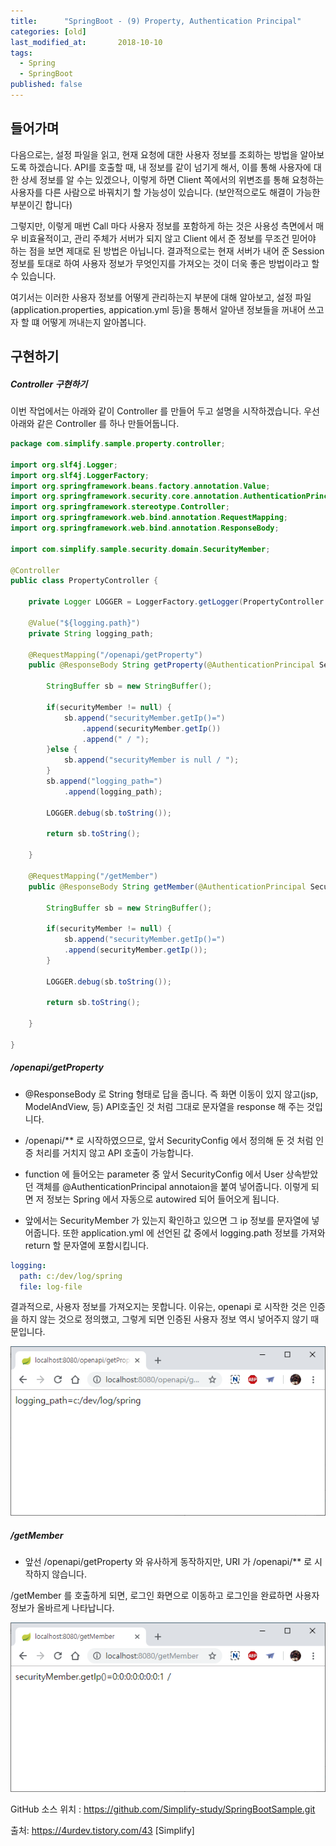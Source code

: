 ```yaml
---
title:      "SpringBoot - (9) Property, Authentication Principal"
categories: [old]
last_modified_at:       2018-10-10
tags:
  - Spring
  - SpringBoot
published: false
---
```


## 들어가며

다음으로는, 설정 파일을 읽고, 현재 요청에 대한 사용자 정보를 조회하는 방법을 알아보도록 하겠습니다. API를 호출할 때, 내 정보를 같이 넘기게 해서, 이를 통해 사용자에 대한 상세 정보를 알 수는 있겠으나, 이렇게 하면 Client 쪽에서의 위변조를 통해 요청하는 사용자를 다른 사람으로 바꿔치기 할 가능성이 있습니다. (보안적으로도 해결이 가능한 부분이긴 합니다)


그렇지만, 이렇게 매번 Call 마다 사용자 정보를 포함하게 하는 것은 사용성 측면에서 매우 비효율적이고, 관리 주체가 서버가 되지 않고 Client 에서 준 정보를 무조건 믿어야 하는 점을 보면 제대로 된 방법은 아닙니다. 결과적으로는 현재 서버가 내어 준 Session 정보를 토대로 하여 사용자 정보가 무엇인지를 가져오는 것이 더욱 좋은 방법이라고 할 수 있습니다. 

여기서는 이러한 사용자 정보를 어떻게 관리하는지 부분에 대해 알아보고, 설정 파일(application.properties, appication.yml 등)을 통해서 알아낸 정보들을 꺼내어 쓰고자 할 떄 어떻게 꺼내는지 알아봅니다.

## 구현하기

##### Controller 구현하기

이번 작업에서는 아래와 같이 Controller 를 만들어 두고 설명을 시작하겠습니다. 우선 아래와 같은 Controller 를 하나 만들어둡니다.

```java
package com.simplify.sample.property.controller;
 
import org.slf4j.Logger;
import org.slf4j.LoggerFactory;
import org.springframework.beans.factory.annotation.Value;
import org.springframework.security.core.annotation.AuthenticationPrincipal;
import org.springframework.stereotype.Controller;
import org.springframework.web.bind.annotation.RequestMapping;
import org.springframework.web.bind.annotation.ResponseBody;
 
import com.simplify.sample.security.domain.SecurityMember;
 
@Controller
public class PropertyController {
 
    private Logger LOGGER = LoggerFactory.getLogger(PropertyController.class);
    
    @Value("${logging.path}")
    private String logging_path;
    
    @RequestMapping("/openapi/getProperty")
    public @ResponseBody String getProperty(@AuthenticationPrincipal SecurityMember securityMember) {
        
        StringBuffer sb = new StringBuffer();
        
        if(securityMember != null) {
            sb.append("securityMember.getIp()=")
                .append(securityMember.getIp())
                .append(" / ");
        }else {
            sb.append("securityMember is null / ");
        }
        sb.append("logging_path=")
            .append(logging_path);
        
        LOGGER.debug(sb.toString());
        
        return sb.toString();
        
    }
    
    @RequestMapping("/getMember")
    public @ResponseBody String getMember(@AuthenticationPrincipal SecurityMember securityMember) {
        
        StringBuffer sb = new StringBuffer();
        
        if(securityMember != null) {
            sb.append("securityMember.getIp()=")
            .append(securityMember.getIp());
        }
        
        LOGGER.debug(sb.toString());
        
        return sb.toString();
        
    }
    
}
```

##### /openapi/getProperty

- @ResponseBody 로 String 형태로 답을 줍니다. 즉 화면 이동이 있지 않고(jsp, ModelAndView, 등) API호출인 것 처럼 그대로 문자열을 response 해 주는 것입니다. 

- /openapi/** 로 시작하였으므로, 앞서 SecurityConfig 에서 정의해 둔 것 처럼 인증 처리를 거치지 않고 API 호출이 가능합니다. 

- function 에 들어오는 parameter 중 앞서 SecurityConfig 에서 User 상속받았던 객체를 @AuthenticationPrincipal annotaion을 붙여 넣어줍니다. 이렇게 되면 저 정보는 Spring 에서 자동으로 autowired 되어 들어오게 됩니다.

- 앞에서는 SecurityMember 가 있는지 확인하고 있으면 그 ip 정보를 문자열에 넣어줍니다. 또한 application.yml 에 선언된 값 중에서 logging.path 정보를 가져와 return 할 문자열에 포함시킵니다. 


```yml
logging:
  path: c:/dev/log/spring
  file: log-file  
```

결과적으로, 사용자 정보를 가져오지는 못합니다. 이유는, openapi 로 시작한 것은 인증을 하지 않는 것으로 정의했고, 그렇게 되면 인증된 사용자 정보 역시 넣어주지 않기 때문입니다. 

![](/assets/images/posts/old/img/post/2018-10-10-spring-boot-09-property-auth-principal/spring-boot-09-property-auth-principal-00001.png)

##### /getMember

- 앞선 /openapi/getProperty 와 유사하게 동작하지만, URI 가 /openapi/** 로 시작하지 않습니다. 

/getMember 를 호출하게 되면, 로그인 화면으로 이동하고 로그인을 완료하면 사용자 정보가 올바르게 나타납니다. 

![](/assets/images/posts/old/img/post/2018-10-10-spring-boot-09-property-auth-principal/spring-boot-09-property-auth-principal-00002.png)


GitHub 소스 위치 : https://github.com/Simplify-study/SpringBootSample.git

출처: https://4urdev.tistory.com/43 [Simplify]